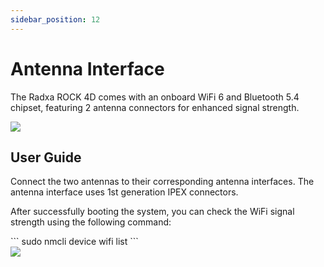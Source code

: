 ```yaml
---
sidebar_position: 12
---
```


# Antenna Interface

The Radxa ROCK 4D comes with an onboard WiFi 6 and Bluetooth 5.4 chipset, featuring 2 antenna connectors for enhanced signal strength.

<div style={{textAlign: 'center'}}>
  <img src="/img/rock4/4d/rock4d-ante.webp" style={{width: '100%', maxWidth: '1200px'}} />
</div>

## User Guide

Connect the two antennas to their corresponding antenna interfaces. The antenna interface uses 1st generation IPEX connectors.

After successfully booting the system, you can check the WiFi signal strength using the following command:

<NewCodeBlock tip="radxa@radxa-4d$" type="device">
```
sudo nmcli device wifi list
```
</NewCodeBlock>

<div style={{textAlign: 'center'}}>
  <img src="/img/rock4/4d/rock4d-ante-install.webp" style={{width: '100%', maxWidth: '1200px'}} />
</div>
